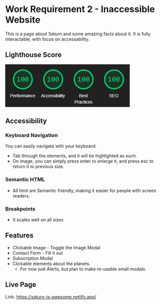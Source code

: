 # Work Requirement 2 - Inaccessible Website

This is a page about Saturn and some amazing facts about it.
It is fully interactable, with focus on accessability.

## Lighthouse Score
![Lighthouse Image](https://github.com/bjornum/Frontend-work-assignment-2/blob/master/lighthouse2.png)

## Accessibility

### Keyboard Navigation

You can easily navigate with your keyboard:

- Tab through the elements, and it will be highlighted as such.
- On image, you can simply press enter to enlarge it, and press esc to return it to previous size.

### Semantic HTML

- All html are Semantic friendly, making it easier for people with screen readers.

### Breakpoints

- It scales well on all sizes

## Features

- Clickable Image - Toggle the Image Modal
- Contact Form - Fill it out
- Subscription Modal
- Clickable elements about the planets.
  - For now just Alerts, but plan to make re-usable small modals.

## Live Page

Link: https://saturn-is-awesome.netlify.app/

